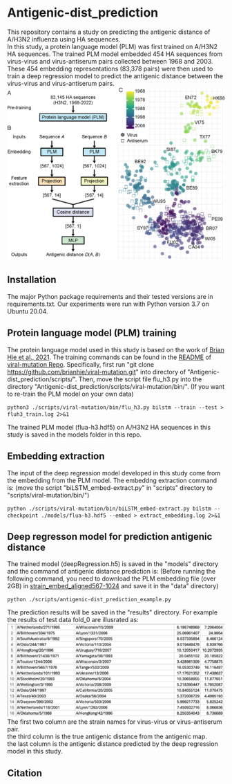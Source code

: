 # Antigenic-dist_prediction
This repository contains a study on predicting the antigenic distance of A/H3N2 influenza using HA sequences.<br>
In this study, a protein language model (PLM) was first trained on A/H3N2 HA sequences. The trained PLM model embedded 454 HA sequences from virus-virus and virus-antiserum pairs collected between 1968 and 2003. These 454 embedding representations (83,378 pairs) were then used to train a deep regression model to predict the antigenic distance between the virus-virus and virus-antiserum pairs.
![alt text](https://github.com/patience111/Antigenic-dist_prediction/blob/main/pics/image-abstract.png)</br>

Installation
------------
The major Python package requirements and their tested versions are in requirements.txt.
Our experiments were run with Python version 3.7 on Ubuntu 20.04.

Protein language model (PLM) training
------------
The protein language model used in this study is based on the work of [Brian Hie et al., 2021](https://www.science.org/doi/10.1126/science.abd7331). The training commands can be found in the [README](https://github.com/brianhie/viral-mutation/blob/master/README.md) of [viral-mutation Repo](https://github.com/brianhie/viral-mutation/tree/master). 
Specifically, first run "git clone https://github.com/brianhie/viral-mutation.git" into directory of "Antigenic-dist_prediction/scripts/". Then, move the script file flu_h3.py into the directory "Antigenic-dist_prediction/scripts/viral-mutation/bin/". (If you want to re-train the PLM model on your own data)

``` 
python3 ./scripts/viral-mutation/bin/flu_h3.py bilstm --train --test > fluh3_train.log 2>&1
```
The trained PLM model (flua-h3.hdf5) on A/H3N2 HA sequences in this study is saved in the models folder in this repo.

Embedding extraction 
------------
The input of the deep regression model developed in this study come from the embedding from the PLM model. The embeddng extraction command is:
(move the script "biLSTM_embed-extract.py" in "scripts" directory to "scripts/viral-mutation/bin/")
``` 
python ./scripts/viral-mutation/bin/biLSTM_embed-extract.py bilstm --checkpoint ./models/flua-h3.hdf5 --embed > extract_embedding.log 2>&1

```
Deep regresson model for prediction antigenic distance 
------------
The trained model (deepRegression.h5) is saved in the "models" directory and the command of antigenic distance prediction is:
(Before running the following command, you need to download the PLM embedding file (over 2GB) in [strain_embed_aligned567-1024](https://drive.google.com/file/d/1JtxSO6kZfOS_WxGDwQgTEF_rDuVxjseR/view?usp=drive_link) and save it in the "data" directory)
``` 
python ./scripts/antigenic-dist_prediction_example.py
```
The prediction results will be saved in the "results" directory. For example the results of test data fold_0 are illusrated as:
![alt text](https://github.com/patience111/Antigenic-dist_prediction/blob/main/pics/prediction_fold-0.png)
The first two column are the strain names for virus-virus or virus-antiserum pair.</br>
the third column is the true antigenic distance from the antigenic map.</br>
the last column is the antigenic distance predicted by the deep regression model in this study.

Citation
------------



